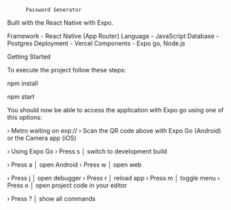           Password Generator
Built with the React Native with Expo.


Framework - React Native (App Router)
Language - JavaScript
Database - Postgres
Deployment - Vercel
Components - Expo go, Node.js


Getting Started

To execute the project follow these steps:

npm install

npm start

You should now be able to access the application with Expo go using one of this options:

› Metro waiting on exp://
› Scan the QR code above with Expo Go (Android) or the Camera app (iOS)

› Using Expo Go
› Press s │ switch to development build

› Press a │ open Android
› Press w │ open web

› Press j │ open debugger
› Press r │ reload app
› Press m │ toggle menu
› Press o │ open project code in your editor

› Press ? │ show all commands

